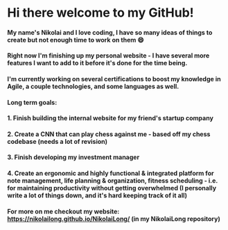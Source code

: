 # Hi there welcome to my GitHub!

#### My name's Nikolai and I love coding, I have so many ideas of things to create but not enough time to work on them 😄
#### Right now I'm finishing up my personal website - I have several more features I want to add to it before it's done for the time being.

#### I'm currently working on several certifications to boost my knowledge in Agile, a couple technologies, and some languages as well.

#### Long term goals:
#### 1. Finish building the internal website for my friend's startup company
#### 2. Create a CNN that can play chess against me - based off my chess codebase (needs a lot of revision)
#### 3. Finish developing my investment manager
#### 4. Create an ergonomic and highly functional & integrated platform for note management, life planning & organization, fitness scheduling - i.e. for maintaining productivity without getting overwhelmed (I personally write a lot of things down, and it's hard keeping track of it all) 

#### For more on me checkout my website: https://nikolailong.github.io/NikolaiLong/ (in my NikolaiLong repository)
<!--
**NikolaiLong/NikolaiLong** is a ✨ _special_ ✨ repository because its `README.md` (this file) appears on your GitHub profile.

Here are some ideas to get you started:

- 🔭 I’m currently working on ...
- 🌱 I’m currently learning ...
- 👯 I’m looking to collaborate on ...
- 🤔 I’m looking for help with ...
- 💬 Ask me about ...
- 📫 How to reach me: ...
- 😄 Pronouns: ...
- ⚡ Fun fact: ...
-->
